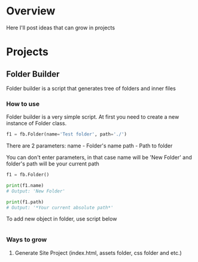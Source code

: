 # Overview
Here I'll post ideas that can grow in projects

# Projects
## Folder Builder
Folder builder is a script that generates tree of folders and inner files

### How to use
Folder builder is a very simple script.
At first you need to create a new instance of Folder class.
```python
f1 = fb.Folder(name='Test folder', path='./')
```
There are 2 parameters:
    name - Folder's name
    path - Path to folder

You can don't enter parameters, in that case name will be 'New Folder' and folder's path will be your current path
```python
f1 = fb.Folder()

print(f1.name)
# Output: 'New Folder'

print(f1.path)
# Output: '*Your current absolute path*'
```

To add new object in folder, use script below
```python

```

### Ways to grow
1. Generate Site Project (index.html, assets folder, css folder and etc.)